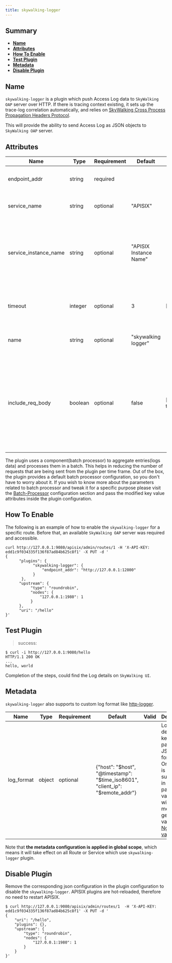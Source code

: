 ```yaml
---
title: skywalking-logger
---
```


<!--
#
# Licensed to the Apache Software Foundation (ASF) under one or more
# contributor license agreements.  See the NOTICE file distributed with
# this work for additional information regarding copyright ownership.
# The ASF licenses this file to You under the Apache License, Version 2.0
# (the "License"); you may not use this file except in compliance with
# the License.  You may obtain a copy of the License at
#
#     http://www.apache.org/licenses/LICENSE-2.0
#
# Unless required by applicable law or agreed to in writing, software
# distributed under the License is distributed on an "AS IS" BASIS,
# WITHOUT WARRANTIES OR CONDITIONS OF ANY KIND, either express or implied.
# See the License for the specific language governing permissions and
# limitations under the License.
#
-->

## Summary

- [**Name**](#name)
- [**Attributes**](#attributes)
- [**How To Enable**](#how-to-enable)
- [**Test Plugin**](#test-plugin)
- [**Metadata**](#metadata)
- [**Disable Plugin**](#disable-plugin)

## Name

`skywalking-logger` is a plugin which push Access Log data to `SkyWalking OAP` server over HTTP. If there is tracing context existing, it sets up the trace-log correlation automatically, and relies on [SkyWalking Cross Process Propagation Headers Protocol](https://skywalking.apache.org/docs/main/latest/en/protocols/skywalking-cross-process-propagation-headers-protocol-v3/).

This will provide the ability to send Access Log as JSON objects to `SkyWalking OAP` server.

## Attributes

| Name             | Type    | Requirement | Default       | Valid   | Description                                                                              |
| ---------------- | ------- | ----------- | ------------- | ------- | ---------------------------------------------------------------------------------------- |
| endpoint_addr    | string  | required    |               |         | The URI of the `SkyWalking OAP` server.                                                  |
| service_name     | string  | optional    | "APISIX"      |         | service name for SkyWalking reporter.                                                    |
| service_instance_name | string  | optional   |"APISIX Instance Name" |    | service instance name for SkyWalking reporter，  set it to `$hostname` to get local hostname directly.|
| timeout          | integer | optional    | 3             | [1,...] | Time to keep the connection alive after sending a request.                               |
| name             | string  | optional    | "skywalking logger" |         | A unique identifier to identity the logger.                                              |
| include_req_body | boolean | optional    | false         | [false, true] | Whether to include the request body. false: indicates that the requested body is not included; true: indicates that the requested body is included. |

The plugin uses a component(batch processor) to aggregate entries(logs data) and processes them in a batch. This helps in reducing the number of requests that are being sent from the plugin per time frame. Out of the box, the plugin provides a default batch processor configuration, so you don't have to worry about it. If you wish to know more about the parameters related to batch processor and tweak it for a specific purpose please visit the [Batch-Processor](../batch-processor.md#Configurations) configuration section and pass the modified key value attributes inside the plugin configuration.

## How To Enable

The following is an example of how to enable the `skywalking-logger` for a specific route. Before that, an available `SkyWalking OAP` server was required and accessible.

```shell
curl http://127.0.0.1:9080/apisix/admin/routes/1 -H 'X-API-KEY: edd1c9f034335f136f87ad84b625c8f1' -X PUT -d '
{
      "plugins": {
            "skywalking-logger": {
                "endpoint_addr": "http://127.0.0.1:12800"
            }
       },
      "upstream": {
           "type": "roundrobin",
           "nodes": {
               "127.0.0.1:1980": 1
           }
      },
      "uri": "/hello"
}'
```

## Test Plugin

> success:

```shell
$ curl -i http://127.0.0.1:9080/hello
HTTP/1.1 200 OK
...
hello, world
```

Completion of the steps, could find the Log details on `SkyWalking UI`.

## Metadata

`skywalking-logger` also supports to custom log format like [http-logger](./http-logger.md).

| Name             | Type    | Requirement | Default       | Valid   | Description                                                                              |
| ---------------- | ------- | ----------- | ------------- | ------- | ---------------------------------------------------------------------------------------- |
| log_format       | object  | optional    | {"host": "$host", "@timestamp": "$time_iso8601", "client_ip": "$remote_addr"} |         | Log format declared as key value pair in JSON format. Only string is supported in the `value` part. If the value starts with `$`, it means to get `APISIX` variables or [Nginx variable](http://nginx.org/en/docs/varindex.html). |

 Note that **the metadata configuration is applied in global scope**, which means it will take effect on all Route or Service which use `skywalking-logger` plugin.

## Disable Plugin

Remove the corresponding json configuration in the plugin configuration to disable the `skywalking-logger`.
APISIX plugins are hot-reloaded, therefore no need to restart APISIX.

```shell
$ curl http://127.0.0.1:9080/apisix/admin/routes/1  -H 'X-API-KEY: edd1c9f034335f136f87ad84b625c8f1' -X PUT -d '
{
    "uri": "/hello",
    "plugins": {},
    "upstream": {
        "type": "roundrobin",
        "nodes": {
            "127.0.0.1:1980": 1
        }
    }
}'
```
